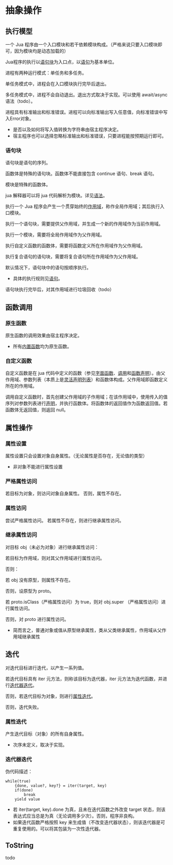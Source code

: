 # 抽象操作

## 执行模型
一个 Jua 程序由一个入口模块和若干依赖模块构成。（严格来说只要入口模块即可，因为模块均是动态加载的）

Jua程序的执行以[语句块](#语句块)为入口点，以[语句](语句.md)为基本单位。

进程有两种运行模式：单任务和多任务。

单任务模式中，进程会在入口模块执行完毕后退出。

多任务模式中，进程不会自动退出。退出方式取决于实现。可以使用 await/async 语法（todo）。

进程具有标准输出和标准错误。进程可以向标准输出写入任意值，向标准错误中写入Error对象。
* 是否以及如何将写入值转换为字符串由宿主程序决定。
* 宿主程序也可以选择忽略标准输出和标准错误，只要进程能按预期运行即可。

### 语句块
语句块是语句的序列。

函数体是特殊的语句块。函数体不能直接包含 continue 语句、break 语句。

模块是特殊的函数体。

jua 解释器可以将 jua 代码解析为模块。详见[语法](语法.md)。

执行一个 Jua 程序会产生一个贯穿始终的[作用域](值与类型.md#特殊对象)，称作全局作用域；其后执行入口模块。

执行一个语句块，需要提供父作用域，并生成一个新的作用域作为当前作用域。

执行一个模块，需要将全局作用域作为父作用域。

执行自定义函数的函数体，需要将函数定义所在作用域作为父作用域。

执行复合语句的语句块，需要将复合语句所在作用域作为父作用域。

默认情况下，语句块中的语句按顺序执行。
* 具体的执行规则见[语句](语句.md)。

语句块执行完毕后，对其作用域进行垃圾回收（todo）

## 函数调用

### 原生函数
原生函数的调用效果由宿主程序决定。
* 所有[内置函数](内置值.md#内置函数)均为原生函数。

### 自定义函数
自定义函数是在 jua 代码中定义的函数（参见[字面函数](表达式.md#字面函数)、[调用](表达式.md#调用)和[函数声明](语句.md#函数声明)）。由父作用域、参数列表（本质上是[灵活声明列表](表达式.md#灵活声明列表)）和函数体构成。父作用域即函数定义所在的作用域。

调用自定义函数时，首先创建父作用域的子作用域；在该作用域中，使用传入的值序列对参数列表进行[声明](表达式.md#灵活声明列表)，并执行函数体。将函数体的返回值作为函数返回值。若函数体无返回值，则返回 null。

## 属性操作
### 属性设置
属性设置只会设置对象自身属性。（无论属性是否存在，无论值的类型）
* 非对象不能进行属性设置
### 严格属性访问
若目标为对象，则访问对象自身属性。
否则，属性不存在。
### 属性访问
尝试严格属性访问。
若属性不存在，则进行继承属性访问。
### 继承属性访问
对目标 obj（未必为对象）进行继承属性访问：

若目标为作用域，则对其父作用域进行属性访问。

否则：

若 obj 没有原型，则属性不存在。

否则，设原型为 proto。

若 proto.isClass（严格属性访问）为 true，则对 obj.super （严格属性访问）进行属性访问。

否则，对 proto 进行属性访问。

* 简而言之，普通对象或值从原型继承属性，类从父类继承属性，作用域从父作用域继承属性

## 迭代
对迭代目标进行迭代，以产生一系列值。

若迭代目标具有 iter 元方法，则称该目标为迭代器，iter 元方法为迭代函数，并进行[迭代器迭代](#迭代器迭代)。

否则，若迭代目标为对象，则进行[属性迭代](#属性迭代)。

否则，迭代失败。
### 属性迭代
产生迭代目标（对象）的所有自身属性。
* 次序未定义，取决于实现。
### 迭代器迭代
伪代码描述：

	while(true)
		{done, value?, key?} = iter(target, key)
		if(done)
			break
		yield value
* 若 iter(target, key).done 为真，且未在迭代函数之外改变 target 状态，则该表达式应当总是为真（无论调用多少次）。否则，程序非良构。
* 如果迭代函数严格按照 key 来生成值（不改变迭代器状态），则该迭代器是可重复使用的。可以将其包装为一次性迭代器。
<!-- todo: 一定有键吗？键一定合法吗？ -->

## ToString
todo